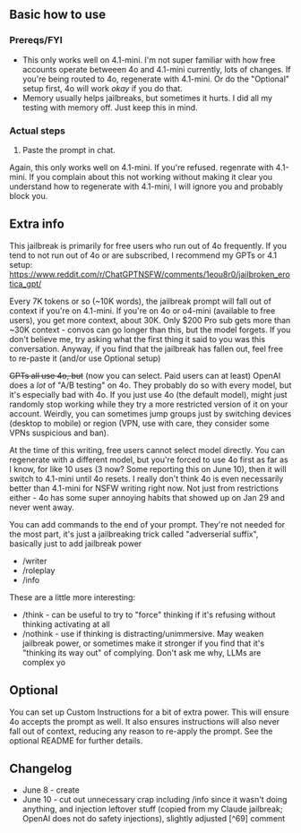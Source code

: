 ## Basic how to use
### Prereqs/FYI
- This only works well on 4.1-mini. I'm not super familiar with how free accounts operate betweeen 4o and 4.1-mini currently, lots of changes. If you're being routed to 4o, regenerate with 4.1-mini. Or do the "Optional" setup first, 4o will work *okay* if you do that.
- Memory usually helps jailbreaks, but sometimes it hurts. I did all my testing with memory off. Just keep this in mind.
### Actual steps
1. Paste the prompt in chat.

Again, this only works well on 4.1-mini. If you're refused. regenrate with 4.1-mini. If you complain about this not working without making it clear you understand how to regenerate with 4.1-mini, I will ignore you and probably block you.

## Extra info
This jailbreak is primarily for free users who run out of 4o frequently. If you tend to not run out of 4o or are subscribed, I recommend my GPTs or 4.1 setup: https://www.reddit.com/r/ChatGPTNSFW/comments/1eou8r0/jailbroken_erotica_gpt/

Every 7K tokens or so (~10K words), the jailbreak prompt will fall out of context if you're on 4.1-mini. If you're on 4o or o4-mini (available to free users), you get more context, about 30K. Only $200 Pro sub gets more than ~30K context - convos can go longer than this, but the model forgets. If you don't believe me, try asking what the first thing it said to you was this conversation. Anyway, if you find that the jailbreak has fallen out, feel free to re-paste it (and/or use Optional setup)

~~GPTs all use 4o, but~~ (now you can select. Paid users can at least) OpenAI does a _lot_ of "A/B testing" on 4o. They probably do so with every model, but it's especially bad with 4o. If you just use 4o (the default model), might just randomly stop working while they try a more restricted version of it on your account. Weirdly, you can sometimes jump groups just by switching devices (desktop to mobile) or region (VPN, use with care, they consider some VPNs suspicious and ban).

At the time of this writing, free users cannot select model directly. You can regenerate with a different model, but you're forced to use 4o first as far as I know, for like 10 uses (3 now? Some reporting this on June 10), then it will switch to 4.1-mini until 4o resets. I really don't think 4o is even necessarily better than 4.1-mini for NSFW writing right now. Not just from restrictions either - 4o has some super annoying habits that showed up on Jan 29 and never went away.

You can add commands to the end of your prompt. They're not needed for the most part, it's just a jailbreaking trick called "adverserial suffix", basically just to add jailbreak power

- /writer
- /roleplay
- /info

These are a little more interesting:

- /think - can be useful to try to "force" thinking if it's refusing without thinking activating at all
- /nothink - use if thinking is distracting/unimmersive. May weaken jailbreak power, or sometimes make it stronger if you find that it's "thinking its way out" of complying. Don't ask me why, LLMs are complex yo

## Optional
You can set up Custom Instructions for a bit of extra power. This will ensure 4o accepts the prompt as well. It also ensures instructions will also never fall out of context, reducing any reason to re-apply the prompt. See the optional README for further details.

## Changelog
- June 8 - create
- June 10 - cut out unnecessary crap including /info since it wasn't doing anything, and injection leftover stuff (copied from my Claude jailbreak; OpenAI does not do safety injections), slightly adjusted [^69] comment
